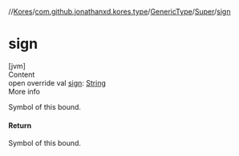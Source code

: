 //[Kores](../../../index.md)/[com.github.jonathanxd.kores.type](../../index.md)/[GenericType](../index.md)/[Super](index.md)/[sign](sign.md)



# sign  
[jvm]  
Content  
open override val [sign](sign.md): [String](https://kotlinlang.org/api/latest/jvm/stdlib/kotlin/-string/index.html)  
More info  


Symbol of this bound.



#### Return  


Symbol of this bound.

  



